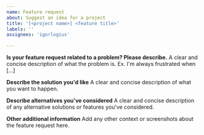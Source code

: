 ```yaml
---
name: Feature request
about: Suggest an idea for a project
title: '[<project name>] <feature title>'
labels: ''
assignees: 'igorlogius'

---
```


**Is your feature request related to a problem? Please describe.**
A clear and concise description of what the problem is. Ex. I'm always frustrated when [...]

**Describe the solution you'd like**
A clear and concise description of what you want to happen.

**Describe alternatives you've considered**
A clear and concise description of any alternative solutions or features you've considered.

**Other additional information**
Add any other context or screenshots about the feature request here.
